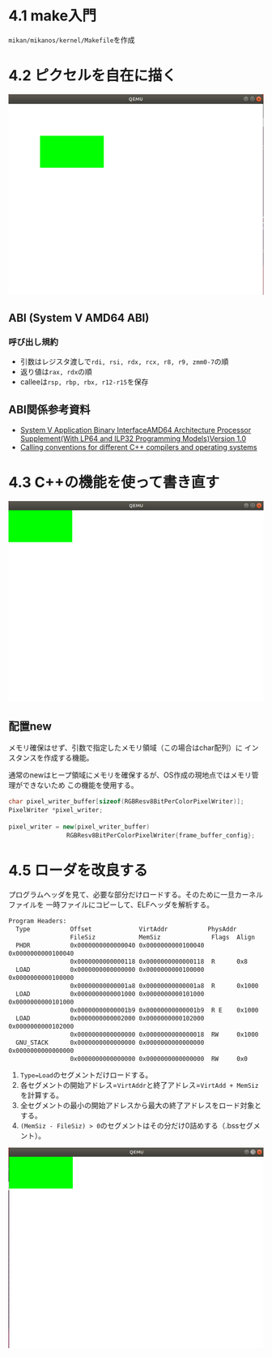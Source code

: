 # 4.1 make入門

`mikan/mikanos/kernel/Makefile`を作成

# 4.2 ピクセルを自在に描く

![day04b 緑色のピクセルによるbox](images/day4_pixel_switch.png)

## ABI (System V AMD64 ABI)

###  呼び出し規約

- 引数はレジスタ渡しで`rdi, rsi, rdx, rcx, r8, r9, zmm0-7`の順
- 返り値は`rax, rdx`の順
- calleeは`rsp, rbp, rbx, r12-r15`を保存

## ABI関係参考資料

- [System V Application Binary InterfaceAMD64 Architecture Processor Supplement(With LP64 and ILP32 Programming Models)Version 1.0](https://raw.githubusercontent.com/wiki/hjl-tools/x86-psABI/x86-64-psABI-1.0.pdf)
- [Calling conventions for different C++ compilers and operating systems](https://www.agner.org/optimize/calling_conventions.pdf)

# 4.3 C++の機能を使って書き直す

![day04c c++ classを使って緑色のbox](images/day4_pixel_cppclass.png)

## 配置new

メモリ確保はせず、引数で指定したメモリ領域（この場合はchar配列）に
インスタンスを作成する機能。

通常のnewはヒープ領域にメモリを確保するが、OS作成の現地点ではメモリ管理ができないため
この機能を使用する。

```c++
char pixel_writer_buffer[sizeof(RGBResv8BitPerColorPixelWriter)];
PixelWriter *pixel_writer;

pixel_writer = new(pixel_writer_buffer)
                RGBResv8BitPerColorPixelWriter{frame_buffer_config};
```

# 4.5 ローダを改良する

プログラムヘッダを見て、必要な部分だけロードする。そのために一旦カーネルファイルを
一時ファイルにコピーして、ELFヘッダを解析する。

```
Program Headers:
  Type           Offset             VirtAddr           PhysAddr
                 FileSiz            MemSiz              Flags  Align
  PHDR           0x0000000000000040 0x0000000000100040 0x0000000000100040
                 0x0000000000000118 0x0000000000000118  R      0x8
  LOAD           0x0000000000000000 0x0000000000100000 0x0000000000100000
                 0x00000000000001a8 0x00000000000001a8  R      0x1000
  LOAD           0x0000000000001000 0x0000000000101000 0x0000000000101000
                 0x00000000000001b9 0x00000000000001b9  R E    0x1000
  LOAD           0x0000000000002000 0x0000000000102000 0x0000000000102000
                 0x0000000000000000 0x0000000000000018  RW     0x1000
  GNU_STACK      0x0000000000000000 0x0000000000000000 0x0000000000000000
                 0x0000000000000000 0x0000000000000000  RW     0x0
```

1. `Type=Load`のセグメントだけロードする。
2. 各セグメントの開始アドレス=`VirtAddr`と終了アドレス=`VirtAdd + MemSiz`を計算する。
3. 全セグメントの最小の開始アドレスから最大の終了アドレスをロード対象とする。
4. `(MemSiz - FileSiz) > 0`のセグメントはその分だけ0詰めする（.bssセグメント）。

![ローダ改良後の画面](images/day4_newloader_linux.png)
